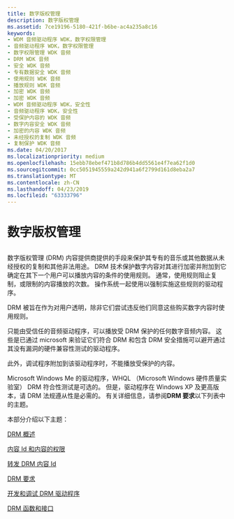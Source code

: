 ```yaml
---
title: 数字版权管理
description: 数字版权管理
ms.assetid: 7ce19196-5180-421f-b6be-ac4a235a8c16
keywords:
- WDM 音频驱动程序 WDK，数字权限管理
- 音频驱动程序 WDK，数字权限管理
- 数字权限管理 WDK 音频
- DRM WDK 音频
- 安全 WDK 音频
- 专有数据安全 WDK 音频
- 使用规则 WDK 音频
- 播放规则 WDK 音频
- 加密 WDK 音频
- 加密 WDK 音频
- WDM 音频驱动程序 WDK，安全性
- 音频驱动程序 WDK，安全性
- 受保护内容的 WDK 音频
- 数字内容安全 WDK 音频
- 加密的内容 WDK 音频
- 未经授权的复制 WDK 音频
- 复制保护 WDK 音频
ms.date: 04/20/2017
ms.localizationpriority: medium
ms.openlocfilehash: 15ebb78ebef471b8d786b4dd5561e4f7ea62f1d0
ms.sourcegitcommit: 0cc5051945559a242d941a6f2799d161d8eba2a7
ms.translationtype: MT
ms.contentlocale: zh-CN
ms.lasthandoff: 04/23/2019
ms.locfileid: "63333796"
---
```

# <a name="digital-rights-management"></a>数字版权管理


## <span id="digital_rights_management"></span><span id="DIGITAL_RIGHTS_MANAGEMENT"></span>


数字版权管理 (DRM) 内容提供商提供的手段来保护其专有的音乐或其他数据从未经授权的复制和其他非法用途。 DRM 技术保护数字内容对其进行加密并附加到它确定在其下一个用户可以播放内容的条件的使用规则。 通常，使用规则阻止复制，或限制的内容播放的次数。 操作系统一起使用以强制实施这些规则的驱动程序。

DRM 被旨在作为对用户透明，除非它们尝试违反他们同意这些购买数字内容时使用规则。

只能由受信任的音频驱动程序，可以播放受 DRM 保护的任何数字音频内容。 这些是已通过 microsoft 来验证它们符合 DRM 和包含 DRM 安全措施可以避开通过其没有漏洞的硬件兼容性测试的驱动程序。

此外，调试程序附加到该驱动程序时，不能播放受保护的内容。

Microsoft Windows Me 的驱动程序，WHQL （Microsoft Windows 硬件质量实验室） DRM 符合性测试是可选的。 但是，驱动程序在 Windows XP 及更高版本，请 DRM 法规遵从性是必需的。 有关详细信息，请参阅**DRM 要求**以下列表中的主题。

本部分介绍以下主题：

[DRM 概述](drm-overview.md)

[内容 Id 和内容的权限](content-ids-and-content-rights.md)

[转发 DRM 内容 Id](forwarding-drm-content-ids.md)

[DRM 要求](drm-requirements.md)

[开发和调试 DRM 驱动程序](developing-and-debugging-drm-drivers.md)

[DRM 函数和接口](drm-functions-and-interfaces.md)

 

 




